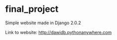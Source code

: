 # final_project

Simple website made in Django 2.0.2


Link to website:
http://dawidb.pythonanywhere.com
